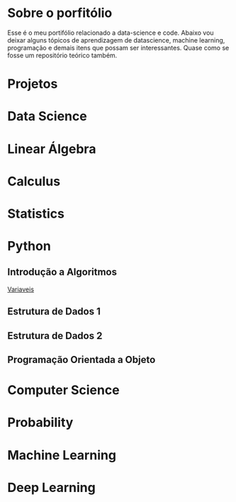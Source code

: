 # Sobre o porfitólio 
Esse é o meu portifólio relacionado a data-science e code. Abaixo vou deixar alguns tópicos de aprendizagem de datascience, machine learning, programação e demais itens que possam ser interessantes. Quase como se fosse um repositório teórico também. 

# Projetos

# Data Science

# Linear Álgebra 


# Calculus 


# Statistics 


# Python
## Introdução a Algoritmos
[Variaveis](https://github.com/httpmarin2s/data-science-projects/blob/main/anota%C3%A7%C3%B5es%20/code%20/algoritmo-e-logica-de-programacao-variaveis)

## Estrutura de Dados 1 
## Estrutura de Dados 2
## Programação Orientada a Objeto

# Computer Science 


# Probability 


# Machine Learning 


# Deep Learning
